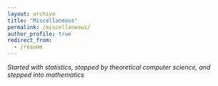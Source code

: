 ```yaml
---
layout: archive
title: "Miscellaneous"
permalink: /miscellaneous/
author_profile: true
redirect_from:
  - /resume
---
```


*Started with statistics, stopped by theoretical computer science, and stepped into mathematics*


